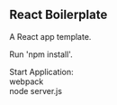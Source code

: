 <h2>React Boilerplate</h2>
A React app template.

Run 'npm install'.

Start Application:</br>
webpack</br>
node server.js
